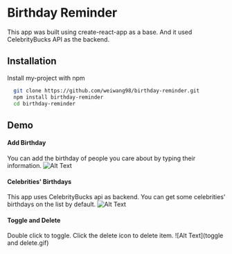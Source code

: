 
# Birthday Reminder

This app was built using create-react-app as a base. And it used CelebrityBucks API as the backend. 
 
## Installation

Install my-project with npm

```bash
  git clone https://github.com/weiwang98/birthday-reminder.git
  npm install birthday-reminder
  cd birthday-reminder
```
    
## Demo
#### Add Birthday
You can add the birthday of people you care about by typing their information. 
![Alt Text](add.gif)
#### Celebrities' Birthdays
This app uses CelebrityBucks api as backend. You can get some celebrities' birthdays on the list by default. 
![Alt Text](api.gif)
#### Toggle and Delete
Double click to toggle. Click the delete icon to delete item. 
![Alt Text](toggle and delete.gif)